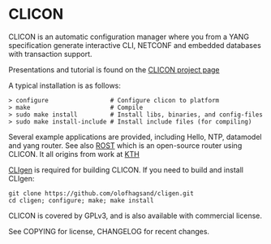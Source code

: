 CLICON
======

CLICON is an automatic configuration manager where you from a YANG
specification generate interactive CLI, NETCONF and embedded
databases with transaction support.

Presentations and tutorial is found on the [CLICON project
page](http://www.clicon.org)

A typical installation is as follows:

    > configure	       	        # Configure clicon to platform
    > make                      # Compile
    > sudo make install         # Install libs, binaries, and config-files
    > sudo make install-include # Install include files (for compiling)

Several example applications are provided, including Hello, NTP,
datamodel and yang router. See also [ROST](https://github.com/clicon/rost) which is an
open-source router using CLICON. It all origins from work at
[KTH](http://www.csc.kth.se/~olofh/10G_OSR)

[CLIgen](http://www.cligen.se) is required for building CLICON. If you need 
to build and install CLIgen: 

    git clone https://github.com/olofhagsand/cligen.git
    cd cligen; configure; make; make install

CLICON is covered by GPLv3, and is also available with commercial license.

See COPYING for license, CHANGELOG for recent changes.




